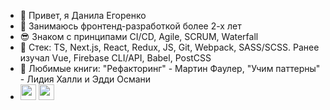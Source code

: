- 👋 Привет, я Данила Егоренко
- 👀 Занимаюсь фронтенд-разработкой более 2-х лет
- 😎 Знаком с принципами CI/CD, Agile, SCRUM, Waterfall
- 🌱 Стек: TS, Next.js, React, Redux, JS, Git, Webpack, SASS/SCSS. Ранее изучал Vue, Firebase CLI/API, Babel, PostCSS
- 💞️ Любимые книги: "Рефакторинг" - Мартин Фаулер, "Учим паттерны" - Лидия Халли и Эдди Османи
- [<img src="https://pngicon.ru/file/uploads/vk-256x256.png" width="25"/>](https://vk.com/danila_egorenko)
[<img src="https://user-images.githubusercontent.com/65312989/150600219-64ccfb17-98ef-47c0-a5cb-266c098dc997.png" width="25"/>](https://t.me/danilaEgorenko)
